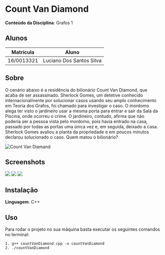 # Count Van Diamond

**Conteúdo da Disciplina**: Grafos 1<br>

## Alunos
|Matrícula | Aluno |
| -- | -- |
| 16/0013321  |  Luciano Dos Santos Silva |


## Sobre 
O cenário abaixo é a residência do bilionário Count Van Diamond, que acaba de ser assassinado. Sherlock Gomes, um detetive conhecido internacionalmente por solucionar casos usando seu amplo conhecimento em Teoria dos Grafos, foi chamado para investigar o caso. O mordomo alega ter visto o jardineiro usar a mesma porta para entrar e sair da Sala da Piscina, onde ocorreu o crime. O jardineiro, contudo, afirma que não poderia ser a pessoa vista pelo mordomo, pois havia entrado na casa, passado por todas as portas uma única vez e, em seguida, deixado a casa. Sherlock Gomes avaliou a planta da propriedade e em poucos minutos declarou solucionado o caso. Quem matou o bilionário?

![Count Van Diamand](https://user-images.githubusercontent.com/53023400/127871430-f980b1d7-aee0-4fa0-9e90-dfb85d225889.gif)

## Screenshots
![](https://i.ibb.co/DK7kBnT/count-Vand-Diamond-1.png)
![](https://i.ibb.co/GPFq389/count-Vand-Diamond-2.png)
![](https://i.ibb.co/Ctpy5LV/count-Vand-Diamond-3.png)

## Instalação 
**Linguagem**: C++<br>

## Uso 
Para rodar o projeto no sua máquina basta executar os seguintes comandos no terminal:

    1. g++ countVanDiamond.cpp -o countVanDiamond
    2. ./countVanDiamond




